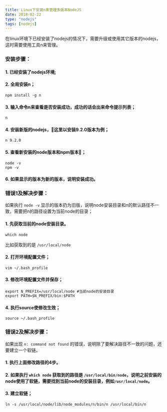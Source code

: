 ```yaml
---
title: Linux下安装n来管理多版本NodeJS
date: 2018-02-22
type: "nodejs"
tags: [nodejs]
---
```



在linux环境下已经安装了nodejs的情况下，需要升级或使用其它版本的nodejs，这时需要使用工具n来管理。


### 安装步骤：

#### 1. 已经安装了nodejs环境;


#### 2. 全局安装n；
```
npm install -g n
```
<!--more-->

#### 3. 输入命令n来查看是否安装成功，成功的话会出来命令提示列表；
```
n
```

#### 4. 安装新版的nodejs，这里以安装9.2.0版本为例；
```
n 9.2.0
```

#### 5. 查看新安装的node版本和npm版本；
```
node -v
npm -v
```

#### 6. 如果显示的版本为新的版本，说明安装成功。


### 错误1及解决步骤：

如果执行 `node -v` 显示的版本扔为旧版，说明node安装目录和n的默认路径不一致，需要把n的路径设置为当前node的目录；

#### 1. 先获取当前的node安装目录。
```
which node
```
比如获取到的是 `/usr/local/node`

#### 2. 打开环境配置文件；
```
vim ~/.bash_profile
```

#### 3. 修改环境配置文件并保存；
```
export N_PREFIX=/usr/local/node #当前node的安装目录
export PATH=$N_PREFIX/bin:$PATH
```

#### 4. 执行source使修改生效；
```
source ~/.bash_profile
```


### 错误2及解决步骤：
如果出现 `n: command not found` 的错误，说明除了要解决路径不一致的问题，还要建立一个软链。

#### 1. 执行上面修改路径的4步。

#### 2. 如果执行 `which node` 获取到的路径是 `/usr/local/bin/node`，说明之前安装的node使用了软链，需要找到当前node的安装目录，例如`/usr/local/node`。

#### 3. 建立软链；
```
ln -s /usr/local/node/lib/node_modules/n/bin/n /usr/local/bin/n
```
